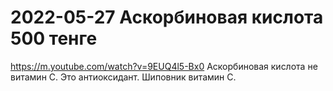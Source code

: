 

# 2022-05-27 Аскорбиновая кислота 500 тенге
https://m.youtube.com/watch?v=9EUQ4l5-Bx0
Аскорбиновая кислота не витамин С.
Это антиоксидант.
Шиповник витамин С.

